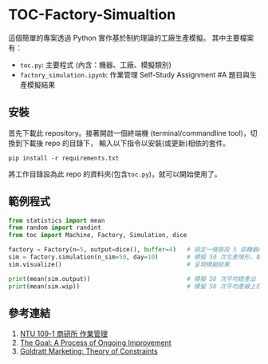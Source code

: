 # TOC-Factory-Simualtion

這個簡單的專案透過 Python 實作基於制約理論的工廠生產模擬。
其中主要檔案有：

* `toc.py`: 主要程式 (內含：機器、工廠、模擬類別)
* `factory_simulation.ipynb`: 作業管理 Self-Study Assignment #A 題目與生產模擬結果 

## 安裝

首先下載此 repository。接著開啟一個終端機 (terminal/commandline tool)，切換到下載後 repo 的目錄下，
輸入以下指令以安裝(或更新)相依的套件。

```Console
pip install -r requirements.txt
```

將工作目錄設為此 repo 的資料夾(包含`toc.py`)，就可以開始使用了。

## 範例程式

```Python
from statistics import mean
from random import randint
from toc import Machine, Factory, Simulation, dice

factory = Factory(n=5, output=dice(), buffer=4)   # 設定一條裝設 5 部機器的產線，機器隨機生產 1-6 個存貨，每部機器前(不包含首部機器)緩衝區堆存 4 份存貨
sim = factory.simulation(n_sim=50, day=10)        # 模擬 50 次生產情形，每次生產連續完成 10 輪 (10 天)
sim.visualize()                                   # 呈現模擬結果

print(mean(sim.output))                           # 模擬 50 次平均總產出
print(mean(sim.wip))                              # 模擬 50 次平均產線上存貨
```

## 參考連結
1. [NTU 109-1 商研所 作業管理](http://guo.ba.ntu.edu.tw/f4.htm)
2. [The Goal: A Process of Ongoing Improvement](https://www.amazon.com/Goal-Process-Ongoing-Improvement/dp/0884271951)
3. [Goldratt Marketing: Theory of Constraints](https://www.toc-goldratt.com/en)
